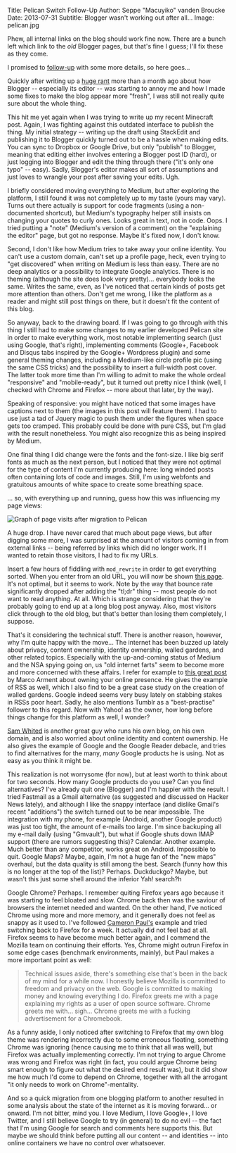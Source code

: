 Title: Pelican Switch Follow-Up
Author: Seppe "Macuyiko" vanden Broucke
Date: 2013-07-31
Subtitle: Blogger wasn't working out after all...
Image: pelican.jpg

Phew, all internal links on the blog should work fine now. There are a bunch left which link to the *old* Blogger pages, but that's fine I guess; I'll fix these as they come.

I promised to [follow-up](|filename|/2013/2013_07_i-did-switch-to-pelican.md) with some more details, so here goes...

Quickly after writing up a [huge rant](|filename|/2013/2013_06_i-almost-switched-pelican.md) more than a month ago about how Blogger -- especially its editor -- was starting to annoy me and how I made some fixes to make the blog appear more "fresh", I was still not really quite sure about the whole thing.

This hit me yet again when I was trying to write up my recent Minecraft post. Again, I was fighting against this outdated interface to publish the thing. My initial strategy -- writing up the draft using StackEdit and publishing it to Blogger quickly turned out to be a hassle when making edits. You can sync to Dropbox or Google Drive, but only "publish" to Blogger, meaning that editing either involves entering a Blogger post ID (hard), or just logging into Blogger and edit the thing through there ("it's only one typo" -- easy). Sadly, Blogger's editor makes all sort of assumptions and just loves to wrangle your post after saving your edits. Ugh.

I briefly considered moving everything to Medium, but after exploring the platform, I still found it was not completely up to my taste (yours may vary). Turns out there actually is support for code fragments (using a non-documented shortcut), but Medium's typography helper still insists on changing your quotes to curly ones. Looks great in text, not in code. Oops. I tried putting a "note" (Medium's version of a comment) on the "explaining the editor" page, but got no response. Maybe it's fixed now, I don't know.

Second, I don't like how Medium tries to take away your online identity. You can't use a custom domain, can't set up a profile page, heck, even trying to "get discovered" when writing on Medium is less than easy. There are no deep analytics or a possibility to integrate Google analytics. There is no theming (although the site does look very pretty)... everybody looks the same. Writes the same, even, as I've noticed that certain kinds of posts get more attention than others. Don't get me wrong, I like the platform as a reader and might still post things on there, but it doesn't fit the content of this blog.

So anyway, back to the drawing board. If I was going to go through with this thing I still had to make some changes to my earlier developed Pelican site in order to make everything work, most notable implementing search (just using Google, that's right), implementing comments (Google+, Facebook and Disqus tabs inspired by the Google+ Wordpress plugin) and some general theming changes, including a Medium-like circle profile pic (using the same CSS tricks) and the possibility to insert a full-width post cover. The latter took more time than I'm willing to admit to make the whole ordeal "responsive" and "mobile-ready", but it turned out pretty nice I think (well, I checked with Chrome and Firefox -- more about that later, by the way).

Speaking of responsive: you might have noticed that some images have captions next to them (the images in this post will feature them). I had to use just a tad of Jquery magic to push them under the figures when space gets too cramped. This probably could be done with pure CSS, but I'm glad with the result nonetheless. You might also recognize this as being inspired by Medium.

One final thing I did change were the fonts and the font-size. I like big serif fonts as much as the next person, but I noticed that they were not optimal for the type of content I'm currently producing here: long winded posts often containing lots of code and images. Still, I'm using webfonts and gratuitous amounts of white space to create some breathing space.

... so, with everything up and running, guess how this was influencing my page views:

![Graph of page visits after migration to Pelican](http://i.imgur.com/Ej0mDvq.png)

A huge drop. I have never cared that much about page views, but after digging some more, I was surprised at the amount of visitors coming in from external links -- being referred by links which did no longer work. If I wanted to retain those visitors, I had to fix my URLs.

Insert a few hours of fiddling with `mod_rewrite` in order to get everything sorted. When you enter from an old URL, you will now be shown [this page](http://moved.macuyiko.com/moved_blog.php?y=2009&m=07&slug=solving-color-problem-red-grass-purple). It's not optimal, but it seems to work. Note by the way that bounce rate significantly dropped after adding the "tl;dr" thing -- most people do not want to read anything. At all. Which is strange considering that they're probably going to end up at a long blog post anyway. Also, most visitors click through to the old blog, but that's better than losing them completely, I suppose.

That's it considering the technical stuff. There is another reason, however, why I'm quite happy with the move... The internet has been buzzed up lately about privacy, content ownership, identity ownership, walled gardens, and other related topics. Especially with the up-and-coming status of Medium and the NSA spying going on, us "old internet farts" seem to become more and more concerned with these affairs. I refer for example to [this great post](http://www.marco.org/2011/07/11/own-your-identity) by Marco Arment about owning your online presence. He gives the example of RSS as well, which I also find to be a great case study on the creation of walled gardens. Google indeed seems very busy lately on stabbing stakes in RSSs poor heart. Sadly, he also mentions Tumblr as a "best-practise" follower to this regard. Now with Yahoo! as the owner, how long before things change for this platform as well, I wonder?

[Sam Whited](https://blog.samwhited.com/2013/07/dont-be-evil/) is another great guy who runs his own blog, on his own domain, and is also worried about online identity and content ownership. He also gives the example of Google and the Google Reader debacle, and tries to find alternatives for the many, *many* Google products he is using. Not as easy as you think it might be.

This realization is not worrysome (for now), but at least worth to think about for two seconds. How many Google products do you use? Can you find alternatives? I've already quit one (Blogger) and I'm happier with the result. I tried Fastmail as a Gmail alternative (as suggested and discussed on Hacker News lately), and although I like the snappy interface (and dislike Gmail's recent "additions") the switch turned out to be near impossible. The integration with my phone, for example (Android, another Google product) was just too tight, the amount of e-mails too large. I'm since backuping all my e-mail daily (using "Gmvault"), but what if Google shuts down IMAP support (there are rumors suggesting this)? Calendar. Another example. Much better than any competitor, works great on Android. Impossible to quit. Google Maps? Maybe, again, I'm not a huge fan of the "new maps" overhaul, but the data quality is still among the best. Search (funny how this is no longer at the top of the list)? Perhaps. Duckduckgo? Maybe, but wasn't this just some shell around the inferior Yah! search?h

Google Chrome? Perhaps. I remember quiting Firefox years ago because it was starting to feel bloated and slow. Chrome back then was the saviour of browsers the internet needed and wanted. On the other hand, I've noticed Chrome using more and more memory, and it generally does not feel as snappy as it used to. I've followed [Cameron Paul's](http://www.campaul.net/blog/2013/03/10/why-im-switching-back-to-firefox/) example and tried switching back to Firefox for a week. It actually did not feel bad at all. Firefox seems to have become much better again, and I commend the Mozilla team on continuing their efforts. Yes, Chrome might outrun Firefox in some edge cases (benchmark environments, mainly), but Paul makes a more important point as well:

> Technical issues aside, there's something else that's been in the back of my mind for a while now. I honestly believe Mozilla is committed to freedom and privacy on the web. Google is committed to making money and knowing everything I do. Firefox greets me with a page explaining my rights as a user of open source software. Chrome greets me with... sigh... Chrome greets me with a fucking advertisement for a Chromebook.

As a funny aside, I only noticed after switching to Firefox that my own blog theme was rendering incorrectly due to some erroneous floating, something Chrome was ignoring (hence causing me to think that all was well), but Firefox was actually implementing correctly. I'm not trying to argue Chrome was wrong and Firefox was right (in fact, you could argue Chrome being smart enough to figure out what the desired end result was), but it did show me how much I'd come to depend on Chrome, together with all the arrogant "it only needs to work on Chrome"-mentality.

And so a quick migration from one blogging platform to another resulted in some analysis about the state of the internet as it is moving forward... or onward. I'm not bitter, mind you. I love Medium, I love Google+, I love Twitter, and I still believe Google to try (in general) to do no evil -- the fact that I'm using Google for search and comments here supports this. But maybe we should think before putting all our content -- and identities -- into online containers we have no control over whatsoever.
